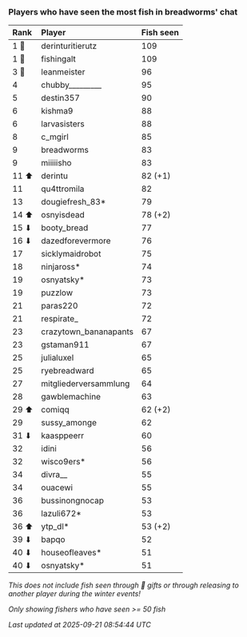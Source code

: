 ### Players who have seen the most fish in breadworms' chat

| Rank  | Player                | Fish seen |
|:------|:----------------------|:----------|
| 1 🥇  | derinturitierutz      | 109       |
| 1 🥇  | fishingalt            | 109       |
| 3 🥉  | leanmeister           | 96        |
| 4     | chubby_________       | 95        |
| 5     | destin357             | 90        |
| 6     | kishma9               | 88        |
| 6     | larvasisters          | 88        |
| 8     | c_mgirl               | 85        |
| 9     | breadworms            | 83        |
| 9     | miiiiisho             | 83        |
| 11 ⬆  | derintu               | 82 (+1)   |
| 11    | qu4ttromila           | 82        |
| 13    | dougiefresh_83*       | 79        |
| 14 ⬆  | osnyisdead            | 78 (+2)   |
| 15 ⬇  | booty_bread           | 77        |
| 16 ⬇  | dazedforevermore      | 76        |
| 17    | sicklymaidrobot       | 75        |
| 18    | ninjaross*            | 74        |
| 19    | osnyatsky*            | 73        |
| 19    | puzzlow               | 73        |
| 21    | paras220              | 72        |
| 21    | respirate_            | 72        |
| 23    | crazytown_bananapants | 67        |
| 23    | gstaman911            | 67        |
| 25    | julialuxel            | 65        |
| 25    | ryebreadward          | 65        |
| 27    | mitgliederversammlung | 64        |
| 28    | gawblemachine         | 63        |
| 29 ⬆  | comiqq                | 62 (+2)   |
| 29    | sussy_amonge          | 62        |
| 31 ⬇  | kaasppeerr            | 60        |
| 32    | idini                 | 56        |
| 32    | wisco9ers*            | 56        |
| 34    | divra__               | 55        |
| 34    | ouacewi               | 55        |
| 36    | bussinongnocap        | 53        |
| 36    | lazuli672*            | 53        |
| 36 ⬆  | ytp_dl*               | 53 (+2)   |
| 39 ⬇  | bapqo                 | 52        |
| 40 ⬇  | houseofleaves*        | 51        |
| 40 ⬇  | osnyatsky*            | 51        |

_This does not include fish seen through 🎁 gifts or through releasing to another player during the winter events!_

_Only showing fishers who have seen >= 50 fish_

_Last updated at 2025-09-21 08:54:44 UTC_